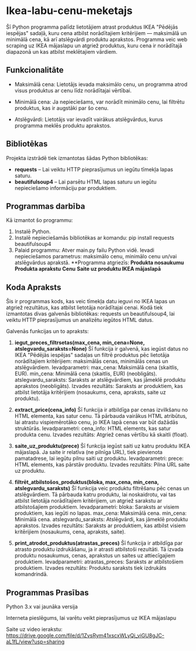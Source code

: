 # Ikea-labu-cenu-meketajs

Šī Python programma palīdz lietotājiem atrast produktus IKEA "Pēdējās iespējas" sadaļā, kuru cena atbilst norādītajiem kritērijiem — maksimālā un minimālā cena, kā arī atslēgvārdi produktu aprakstos. Programma veic web scraping uz IKEA mājaslapu un atgriež produktus, kuru cena ir norādītajā diapazonā un kas atbilst meklētajiem vārdiem.

## Funkcionalitāte

* Maksimālā cena: Lietotājs ievada maksimālo cenu, un programma atrod visus produktus ar cenu līdz norādītajai vērtībai.

* Minimālā cena: Ja nepieciešams, var norādīt minimālo cenu, lai filtrētu produktus, kas ir augstāki par šo cenu.

* Atslēgvārdi: Lietotājs var ievadīt vairākus atslēgvārdus, kurus programma meklēs produktu aprakstos.

## Bibliotēkas

Projekta izstrādē tiek izmantotas šādas Python bibliotēkas:

- **requests** – Lai veiktu HTTP pieprasījumus un iegūtu tīmekļa lapas saturu.
- **beautifulsoup4** – Lai parsētu HTML lapas saturu un iegūtu nepieciešamo informāciju par produktiem.

## Programmas darbība

Kā izmantot šo programmu:
1) Instalē Python.
2) Instalē nepieciešamās bibliotēkas ar komandu:
   pip install requests beautifulsoup4
3) Palaid programmu:
Atver main.py failu Python vidē.
Ievadi nepieciešamos parametrus: maksimālo cenu, minimālo cenu un/vai atslēgvārdus aprakstā.
**Programma atgriezīs:
**Produkta nosaukumu**
**Produkta aprakstu**
**Cenu**
**Saite uz produktu IKEA mājaslapā**

## Koda Apraksts
Šis ir programmas kods, kas veic tīmekļa datu ieguvi no IKEA lapas un atgriež rezultātus, kas atbilst lietotāja norādītajai cenai. Kodā tiek izmantotas divas galvenās bibliotēkas: requests un beautifulsoup4, lai veiktu HTTP pieprasījumus un analizētu iegūtos HTML datus.

Galvenās funkcijas un to apraksts:

1) **iegut_preces_filtrsetas(max_cena, min_cena=None, atslegvardu_saraksts=None)**
Šī funkcija ir galvenā, kas iegūst datus no IKEA "Pēdējās iespējas" sadaļas un filtrē produktus pēc lietotāja norādītajiem kritērijiem: maksimālās cenas, minimālās cenas un atslēgvārdiem.
Ievadparametri:
max_cena: Maksimālā cena (skaitlis, EUR).
min_cena: Minimālā cena (skaitlis, EUR) (neobligāts).
atslegvardu_saraksts: Saraksts ar atslēgvārdiem, kas jāmeklē produktu aprakstos (neobligāts).
Izvades rezultāts:
Saraksts ar produktiem, kas atbilst lietotāja kritērijiem (nosaukums, cena, apraksts, saite uz produktu).

2) **extract_price(cena_info)**
Šī funkcija ir atbildīga par cenas izvilkšanu no HTML elementa, kas satur cenu. Tā pārbauda vairākus HTML atribūtus, lai atrastu vispiemērotāko cenu, jo IKEA lapā cenas var būt dažādās struktūrās.
Ievadparametri:
cena_info: HTML elements, kas satur produkta cenu.
Izvades rezultāts:
Atgriež cenas vērtību kā skaitli (float).

3) **saite_uz_produktu(prece)**
Šī funkcija iegūst saiti uz katru produktu IKEA mājaslapā. Ja saite ir relatīva (ne pilnīga URL), tiek pievienota pamatadrese, lai iegūtu pilnu saiti uz produktu.
Ievadparametri:
prece: HTML elements, kas pārstāv produktu.
Izvades rezultāts:
Pilna URL saite uz produktu.

4) **filtrēt_atbilstošos_produktus(bloka, max_cena, min_cena, atslegvardu_saraksts)**
Šī funkcija veic produktu filtrēšanu pēc cenas un atslēgvārdiem. Tā pārbauda katru produktu, lai noskaidrotu, vai tas atbilst lietotāja norādītajiem kritērijiem, un atgriež sarakstu ar atbilstošajiem produktiem.
Ievadparametri:
bloka: Saraksts ar visiem produktiem, kas iegūti no lapas.
max_cena: Maksimālā cena.
min_cena: Minimālā cena.
atslegvardu_saraksts: Atslēgvārdi, kas jāmeklē produktu aprakstos.
Izvades rezultāts:
Saraksts ar produktiem, kas atbilst visiem kritērijiem (nosaukums, cena, apraksts, saite).

5) **print_atrodot_produktus(atrastas_preces)**
Šī funkcija ir atbildīga par atrasto produktu izdrukāšanu, ja ir atrasti atbilstoši rezultāti. Tā izvada produktu nosaukumus, cenas, aprakstus un saites uz attiecīgajiem produktiem.
Ievadparametri:
atrastas_preces: Saraksts ar atbilstošiem produktiem.
Izvades rezultāts:
Produktu saraksts tiek izdrukāts komandrindā.

## Programmas Prasības
Python 3.x vai jaunāka versija

Interneta pieslēgums, lai varētu veikt pieprasījumus uz IKEA mājaslapu

Saite uz video ierakstu: https://drive.google.com/file/d/1ZvsRym41xscxWLyQj_viGU8gJC-aL1fL/view?usp=sharing
